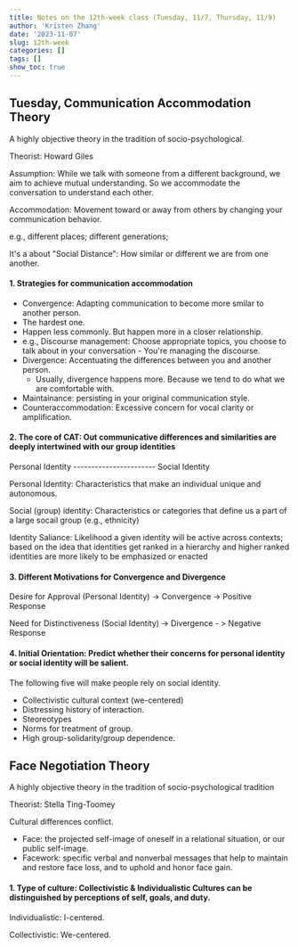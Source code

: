 ```yaml
---
title: Notes on the 12th-week class (Tuesday, 11/7, Thursday, 11/9)
author: 'Kristen Zhang'
date: '2023-11-07'
slug: 12th-week
categories: []
tags: []
show_toc: true
---
```


## Tuesday, Communication Accommodation Theory

A highly objective theory in the tradition of socio-psychological.

Theorist: Howard Giles

Assumption: While we talk with someone from a different background, we aim to achieve mutual understanding. So we accommodate the conversation to understand each other.

Accommodation: Movement toward or away from others by changing your communication behavior.

e.g., different places; different generations; 

It's a about "Social Distance": How similar or different we are from one another.

#### 1. Strategies for communication accommodation

-  Convergence: Adapting communication to become more smilar to another person.
  - The hardest one.
  - Happen less commonly. But happen more in a closer relationship.
  - e.g., Discourse management: Choose appropriate topics, you choose to talk about in your conversation - You're managing the discourse.
- Divergence: Accentuating the differences between you and another person.
  - Usually, divergence happens more. Because we tend to do what we are comfortable with.
- Maintainance: persisting in your original communication style.
- Counteraccommodation: Excessive concern for vocal clarity or amplification.

#### 2. The core of CAT: Out communicative differences and similarities are deeply intertwined with our group identities

Personal Identity -----------------------  Social Identity

Personal Identity: Characteristics that make an individual unique and autonomous.

Social (group) identity: Characteristics or categories that define us a part of a large socail group (e.g., ethnicity)

Identity Saliance: Likelihood a given identity will be active across contexts; based on the idea that identities get ranked in a hierarchy and higher ranked identities are more likely to be emphasized or enacted

#### 3. Different Motivations for Convergence and Divergence

Desire for Approval (Personal Identity) -> Convergence -> Positive Response 

Need for Distinctiveness (Social Identity) -> Divergence - > Negative Response 

#### 4. Initial Orientation: Predict whether their concerns for personal identity or social identity will be salient.

The following five will make people rely on social identity.

- Collectivistic cultural context (we-centered)
- Distressing history of interaction.
- Steoreotypes
- Norms for treatment of group.
- High group-solidarity/group dependence.

## Face Negotiation Theory

A highly objective theory in the tradition of socio-psychological tradition

Theorist: Stella Ting-Toomey

Cultural differences conflict.

- Face: the projected self-image of oneself in a relational situation, or our public self-image.
- Facework: specific verbal and nonverbal messages that help to maintain and restore face loss, and to uphold and honor face gain.

#### 1. Type of culture: Collectivistic & Individualistic Cultures can be distinguished by perceptions of self, goals, and duty.

Individualistic: I-centered.

Collectivistic: We-centered.

